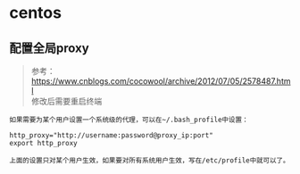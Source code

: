centos
==


## 配置全局proxy

> 参考：https://www.cnblogs.com/cocowool/archive/2012/07/05/2578487.html  
> 修改后需要重启终端
```
如果需要为某个用户设置一个系统级的代理，可以在~/.bash_profile中设置：
 
http_proxy="http://username:password@proxy_ip:port"
export http_proxy
 
上面的设置只对某个用户生效，如果要对所有系统用户生效，写在/etc/profile中就可以了。
```

